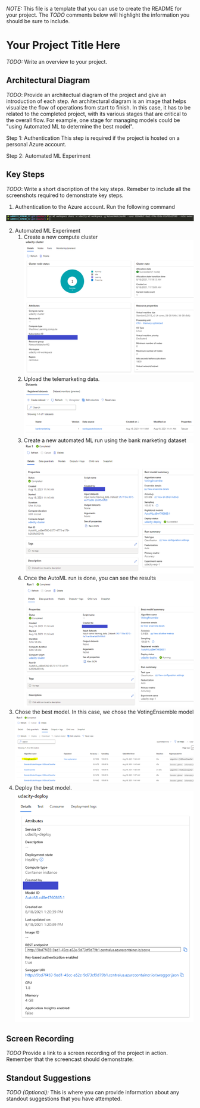 *NOTE:* This file is a template that you can use to create the README for your project. The *TODO* comments below will highlight the information you should be sure to include.


# Your Project Title Here

*TODO:* Write an overview to your project.

## Architectural Diagram
*TODO*: Provide an architectual diagram of the project and give an introduction of each step. An architectural diagram is an image that helps visualize the flow of operations from start to finish. In this case, it has to be related to the completed project, with its various stages that are critical to the overall flow. For example, one stage for managing models could be "using Automated ML to determine the best model". 

Step 1: Authentication
This step is required if the project is hosted on a personal Azure account.

Step 2: Automated ML Experiment

## Key Steps
*TODO*: Write a short discription of the key steps. Remeber to include all the screenshots required to demonstrate key steps. 

1. Authentication to the Azure account. Run the following command 
   
![img_1](img/img_1.PNG)

2. Automated ML Experiment
   1. Create a new compute cluster
   ![img_2](img/img_2.PNG)
   2. Upload the telemarketing data.
   ![img_7](img/img_7.PNG)
   3. Create a new automated ML run using the bank marketing dataset
   ![img_3](img/img_3.PNG)
   4. Once the AutoML run is done, you can see the results
   ![img_4](img/img_4.PNG)
3. Chose the best model. In this case, we chose the VotingEnsemble model
   ![img_6](img/img_6.PNG)
4. Deploy the best model.
   ![img_8](img/img_8.PNG)

## Screen Recording
*TODO* Provide a link to a screen recording of the project in action. Remember that the screencast should demonstrate:

## Standout Suggestions
*TODO (Optional):* This is where you can provide information about any standout suggestions that you have attempted.
 